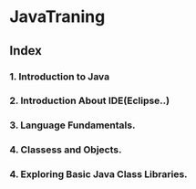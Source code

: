 # JavaTraning

## Index

### 1. Introduction to Java
### 2. Introduction About IDE(Eclipse..)
### 3. Language Fundamentals.
### 4. Classess and Objects.
### 4. Exploring Basic Java Class Libraries.
